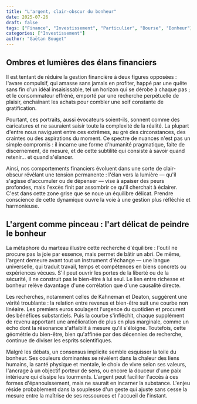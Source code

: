 ```yaml
---
title: "L'argent, clair-obscur du bonheur"
date: 2025-07-26
draft: false
tags: ["Finance", "Investissement", "Particulier", "Bourse", "Bonheur"]
categories: ["Investissement"]
author: "Gaëtan Bouget"
---
```

## Ombres et lumières des élans financiers
Il est tentant de réduire la gestion financière à deux figures opposées : l'avare compulsif, qui amasse sans jamais en profiter, happé par une quête sans fin d'un idéal insaisissable, tel un horizon qui se dérobe à chaque pas ; et le consommateur effréné, emporté par une recherche perpétuelle de plaisir, enchaînant les achats pour combler une soif constante de gratification.

Pourtant, ces portraits, aussi évocateurs soient-ils, sonnent comme des caricatures et ne sauraient saisir toute la complexité de la réalité. La plupart d'entre nous naviguent entre ces extrêmes, au gré des circonstances, des craintes ou des aspirations du moment. Ce spectre de nuances n'est pas un simple compromis : il incarne une forme d'humanité pragmatique, faite de discernement, de mesure, et de cette subtilité qui consiste à savoir quand retenir… et quand s'élancer.

Ainsi, nos comportements financiers évoluent dans une sorte de clair-obscur révélant une tension permanente : l'élan vers la lumière — qu'il s'agisse d'accumuler ou de dépenser — vise à apaiser des peurs profondes, mais l'excès finit par assombrir ce qu'il cherchait à éclairer. C'est dans cette zone grise que se noue un équilibre délicat. Prendre conscience de cette dynamique ouvre la voie à une gestion plus réfléchie et harmonieuse.

## L'argent comme pinceau : l'art délicat de peindre le bonheur

La métaphore du marteau illustre cette recherche d'équilibre : l'outil ne procure pas la joie par essence, mais permet de bâtir un abri. De même, l'argent demeure avant tout un instrument d'échange — une langue universelle, qui traduit travail, temps et compétences en biens concrets ou expériences vécues. S'il peut ouvrir les portes de la liberté ou de la sécurité, il ne construit pas le bien-être à lui seul. Le lien entre richesse et bonheur relève davantage d'une corrélation que d'une causalité directe.

Les recherches, notamment celles de Kahneman et Deaton, suggèrent une vérité troublante : la relation entre revenus et bien-être suit une courbe non linéaire. Les premiers euros soulagent l'urgence du quotidien et procurent des bénéfices substantiels. Puis la courbe s'infléchit, chaque supplément de revenu apportant une amélioration de plus en plus marginale, comme un écho dont la résonance s'affaiblit à mesure qu'il s'éloigne. Toutefois, cette géométrie du bien-être, bien qu'affinée par des décennies de recherche, continue de diviser les esprits scientifiques.

Malgré les débats, un consensus implicite semble esquisser la toile du bonheur. Ses couleurs dominantes se révèlent dans la chaleur des liens humains, la santé physique et mentale, le choix de vivre selon ses valeurs, l'ancrage à un objectif porteur de sens, ou encore la douceur d'une paix intérieure qui dissipe les tourments. L'argent peut faciliter l'accès à ces formes d'épanouissement, mais ne saurait en incarner la substance. L'enjeu réside probablement dans la souplesse d'un geste qui ajuste sans cesse la mesure entre la maîtrise de ses ressources et l'accueil de l'instant.
